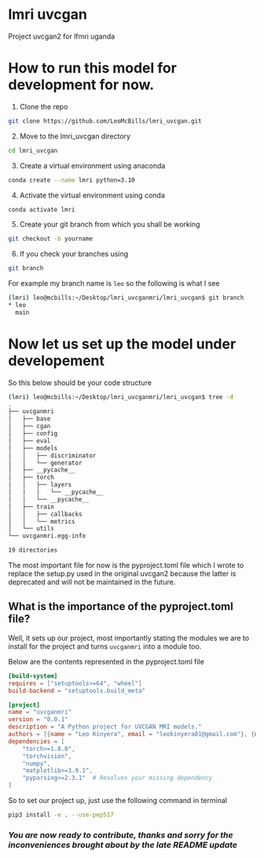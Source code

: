 # lmri uvcgan
Project uvcgan2 for lfmri uganda

# How to run this model for development for now.

1. Clone the repo
```bash
git clone https://github.com/LeoMcBills/lmri_uvcgan.git
```

2. Move to the lmri_uvcgan directory
```bash
cd lmri_uvcgan
```

3. Create a virtual environment using anaconda
```bash
conda create --name lmri python=3.10
```

4. Activate the virtual environment using conda
```bash
conda activate lmri
```
5. Create your git branch from which you shall be working
```bash
git checkout -b yourname
```
6. If you check your branches using
```bash
git branch
```
For example my branch name is `leo` so the following is what I see
```bash
(lmri) leo@mcbills:~/Desktop/lmri_uvcganmri/lmri_uvcgan$ git branch
* leo
  main
```

# Now let us set up the model under developement
So this below should be your code structure
```bash
(lmri) leo@mcbills:~/Desktop/lmri_uvcganmri/lmri_uvcgan$ tree -d
.
├── uvcganmri
│   ├── base
│   ├── cgan
│   ├── config
│   ├── eval
│   ├── models
│   │   ├── discriminator
│   │   └── generator
│   ├── __pycache__
│   ├── torch
│   │   ├── layers
│   │   │   └── __pycache__
│   │   └── __pycache__
│   ├── train
│   │   ├── callbacks
│   │   └── metrics
│   └── utils
└── uvcganmri.egg-info

19 directories
```

The most important file for now is the pyproject.toml file which I wrote to replace the setup.py used in the original uvcgan2 because the latter is deprecated and will not be maintained in the future.

## What is the importance of the pyproject.toml file?
Well, it sets up our project, most importantly stating the modules we are to install for the project and turns `uvcganmri` into a module too.

Below are the contents represented in the pyproject.toml file
```toml
[build-system]
requires = ["setuptools>=64", "wheel"]
build-backend = "setuptools.build_meta"

[project]
name = "uvcganmri"
version = "0.0.1"
description = "A Python project for UVCGAN MRI models."
authors = [{name = "Leo Kinyera", email = "leokinyera81@gmail.com"}, {name = "Joachim Musiimenta", email = "musiimentajoachim10@gmail.com"}]
dependencies = [
    "torch>=1.8.0",
    "torchvision",
    "numpy",
    "matplotlib>=3.9.1",
    "pyparsing>=2.3.1"  # Resolves your missing dependency
]
```

So to set our project up, just use the following command in terminal
```bash
pip3 install -e . --use-pep517
```

### *You are now ready to contribute, thanks and sorry for the inconveniences brought about by the late README update*
